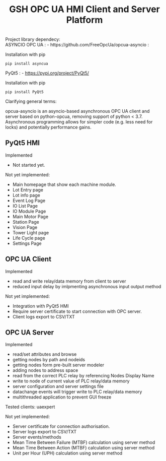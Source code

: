 <h1 align="center">GSH OPC UA HMI Client and Server Platform </h1>
<div align="center">
<br>

<div align="left">
Project library dependecy:
<br>
ASYNCIO OPC UA : - https://github.com/FreeOpcUa/opcua-asyncio : 

Installation with pip

    pip install asyncua

PyQt5 : - https://pypi.org/project/PyQt5/

Installation with pip

    pip install PyQt5

Clarifying general terms:

opcua-asyncio is an asyncio-based asynchronous OPC UA client and server based on python-opcua, removing support of python < 3.7.
Asynchronous programming allows for simpler code (e.g. less need for locks) and potentially performance gains.


## PyQt5 HMI

Implemented

* Not started yet.

Not yet implemented:

* Main homepage that show each machine module.
* Lot Entry page
* Lot info page
* Event Log Page
* IO List Page
* IO Module Page
* Main Motor Page
* Station Page
* Vision Page
* Tower Light page
* Life Cycle page
* Settings Page


## OPC UA Client

Implemented

* read and write relay/data memory from client to server
* reduced input delay by imlpmenting asynchronous input output method

Not yet implemented:

* Integration with PyQt5 HMI
* Require server certificate to start connection with OPC server.
* Client logs export to CSV/TXT

## OPC UA Server

Implemented

* read/set attributes and browse
* getting nodes by path and nodeids
* getting nodes form pre-built server modeler
* adding nodes to address space
* read from the correct PLC relay by referencing Nodes Display Name
* write to node of current value of PLC relay/data memory
* server configuration and server settings file
* datachange events will trigger write to PLC relay/data memory
* multithreaded application to prevent GUI freeze

Tested clients: uaexpert

Not yet implemented:

* Server certificate for connection authorisation.
* Server logs export to CSV/TXT
* Server events/methods
* Mean Time Between Failure (MTBF) calculation using server method
* Mean Time Between Action (MTBF) calculation using server method
* Unit per Hour (UPH) calculation using server method
